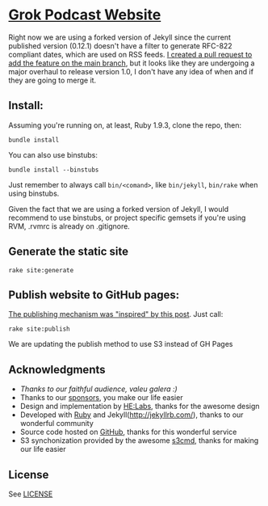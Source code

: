 # [Grok Podcast Website](http://grokpodcast.com)

Right now we are using a forked version of Jekyll since the current published version (0.12.1) doesn't have a filter to generate RFC-822 compliant dates, which are used on RSS feeds. [I created a pull request to add the feature on the main branch](https://github.com/mojombo/jekyll/pull/892#issuecomment-15593610), but it looks like they are undergoing a major overhaul to release version 1.0, I don't have any idea of when and if they are going to merge it.

## Install:
Assuming you're running on, at least, Ruby 1.9.3, clone the repo, then:
```
bundle install
```

You can also use binstubs:
```
bundle install --binstubs
```
Just remember to always call `bin/<comand>`, like `bin/jekyll`, `bin/rake` when using binstubs.

Given the fact that we are using a forked version of Jekyll, I would recommend to use binstubs, or project specific gemsets if you're using RVM, .rvmrc is already on .gitignore.

## Generate the static site

```
rake site:generate
```

## Publish website to GitHub pages:

[The publishing mechanism was "inspired" by this post](http://ixti.net/software/2013/01/28/using-jekyll-plugins-on-github-pages.html). Just call:
```
rake site:publish
```
We are updating the publish method to use S3 instead of GH Pages

## Acknowledgments

* *Thanks to our faithful audience, valeu galera :)*
* Thanks to our [sponsors](http://grokpodcast.com/apoios), you make our life easier
* Design and implementation by [HE:Labs](http://helabs.com), thanks for the awesome design
* Developed with [Ruby](http://www.ruby-lang.org/en/) and Jekyll(http://jekyllrb.com/), thanks to our wonderful community
* Source code hosted on [GitHub](http://github.com/), thanks for this wonderful service
* S3 synchonization provided by the awesome [s3cmd](http://s3tools.org/s3cmd), thanks for making our life easier

## License

See [LICENSE](https://github.com/grokpodcast/site/blob/master/LICENSE.md)
